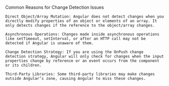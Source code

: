 Common Reasons for Change Detection Issues

    Direct Object/Array Mutation: Angular does not detect changes when you directly modify properties of an object or elements of an array. It only detects changes if the reference to the object/array changes.

    Asynchronous Operations: Changes made inside asynchronous operations like setTimeout, setInterval, or after an HTTP call may not be detected if Angular is unaware of them.

    Change Detection Strategy: If you are using the OnPush change detection strategy, Angular will only check for changes when the input properties change by reference or an event occurs from the component or its children.

    Third-Party Libraries: Some third-party libraries may make changes outside Angular’s zone, causing Angular to miss these changes.
